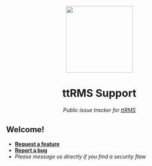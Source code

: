 <div align="center">
<img height="180" src="https://user-images.githubusercontent.com/29926144/115165984-0a9f7080-a06e-11eb-9f9a-6bc01e1d5f14.png">

# ttRMS Support
###### *Public issue tracker for [ttRMS](https://ttrms.io/)*

</div>

## Welcome!

- **[Request a feature][1]**
- **[Report a bug][2]**
- *Please message us directly if you find a security flaw*

[1]: https://github.com/ttRMS/ttRMS-support/issues/new?assignees=&labels=feature&template=feature_request.md&title=%5BFEATURE%5D+add+a+title
[2]: https://github.com/ttRMS/ttRMS-support/issues/new?assignees=&labels=bug&template=bug_report.md&title=%5BBUG%5D+add+a+title
